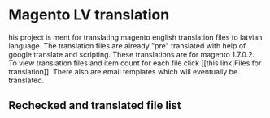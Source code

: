 Magento LV translation
======================

his project is ment for translating magento english translation files to latvian language. The translation files are already "pre" translated with help of google translate and scripting. These translations are for magento 1.7.0.2. To view translation files and item count for each file click [[this link|Files for translation]]. There also are email templates which will eventually be translated.

Rechecked and translated file list
----------------------------------
